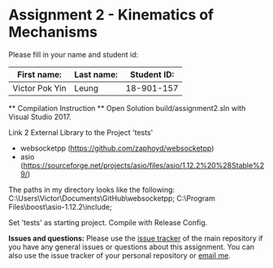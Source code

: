 # Assignment 2 - Kinematics of Mechanisms

Please fill in your name and student id:

| First name:    | Last name: | Student ID: |
| -------------- | ---------- | ----------- |
| Victor Pok Yin | Leung      | 18-901-157  |


** Compilation Instruction **
Open Solution build/assignment2.sln with Visual Studio 2017.

Link 2 External Library to the Project 'tests'
- websocketpp (https://github.com/zaphoyd/websocketpp)
- asio (https://sourceforge.net/projects/asio/files/asio/1.12.2%20%28Stable%29/)

The paths in my directory looks like the following:
C:\Users\Victor\Documents\GitHub\websocketpp;
C:\Program Files\boost\asio-1.12.2\include;

Set 'tests' as starting project. Compile with Release Config.

**Issues and questions:** Please use the [issue tracker](https://github.com/computational-robotics-lab/comp-fab-a1) of the main repository if you have any general issues or questions about this assignment. You can also use the issue tracker of your personal repository or [email me](mailto:moritzge@inf.ethz.ch).

